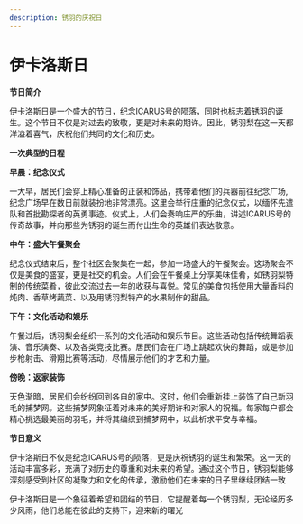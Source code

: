 ```yaml
---
description: 锈羽的庆祝日
---
```


# 伊卡洛斯日

**节日简介**

伊卡洛斯日是一个盛大的节日，纪念ICARUS号的陨落，同时也标志着锈羽的诞生。这个节日不仅是对过去的致敬，更是对未来的期许。因此，锈羽梨在这一天都洋溢着喜气，庆祝他们共同的文化和历史。

**一次典型的日程**

**早晨：纪念仪式**

一大早，居民们会穿上精心准备的正装和饰品，携带着他们的兵器前往纪念广场, 纪念广场早在数日前就装扮地非常漂亮。这里会举行庄重的纪念仪式，以缅怀先遣队和首批勘探者的英勇事迹。仪式上，人们会奏响庄严的乐曲，讲述ICARUS号的传奇故事，并向那些为锈羽的诞生而付出生命的英雄们表达敬意。

**中午：盛大午餐聚会**

纪念仪式结束后，整个社区会聚集在一起，参加一场盛大的午餐聚会。这场聚会不仅是美食的盛宴，更是社交的机会。人们会在午餐桌上分享美味佳肴，如锈羽梨特制的传统菜肴，彼此交流过去一年的收获与喜悦。常见的美食包括使用大量香料的炖肉、香草烤蔬菜、以及用锈羽梨特产的水果制作的甜品。

**下午：文化活动和娱乐**

午餐过后，锈羽梨会组织一系列的文化活动和娱乐节目。这些活动包括传统舞蹈表演、音乐演奏、以及各类竞技比赛。居民们会在广场上跳起欢快的舞蹈，或是参加步枪射击、滑翔比赛等活动，尽情展示他们的才艺和力量。

**傍晚：返家装饰**

天色渐暗，居民们会纷纷回到各自的家中。这时，他们会重新挂上装饰了自己新羽毛的捕梦网。这些捕梦网象征着对未来的美好期许和对家人的祝福。每家每户都会精心挑选最美丽的羽毛，并将其编织到捕梦网中，以此祈求平安与幸福。

**节日意义**

伊卡洛斯日不仅是纪念ICARUS号的陨落，更是庆祝锈羽的诞生和繁荣。这一天的活动丰富多彩，充满了对历史的尊重和对未来的希望。通过这个节日，锈羽梨能够深刻感受到社区的凝聚力和文化的传承，激励他们在未来的日子里继续团结一致

伊卡洛斯日是一个象征着希望和团结的节日，它提醒着每一个锈羽梨，无论经历多少风雨，他们总能在彼此的支持下，迎来新的曙光
